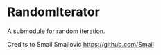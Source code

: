 # RandomIterator
A submodule for random iteration.

Credits to Smail Smajlović
https://github.com/Smail
